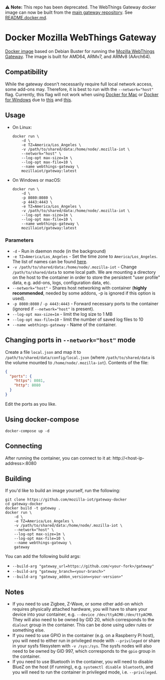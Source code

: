 ⚠️ **Note:** This repo has been deprecated. The WebThings Gateway docker image can now be built from the [main gateway repository](https://github.com/WebThingsIO/gateway). See [README.docker.md](https://github.com/WebThingsIO/gateway/blob/master/README.docker.md).

# Docker Mozilla WebThings Gateway

[Docker image](https://github.com/mozilla-iot/gateway-docker) based on Debian
Buster for running the
[Mozilla WebThings Gateway](https://github.com/mozilla-iot/gateway). The image
is built for AMD64, ARMv7, and ARMv8 (AArch64).

## Compatibility

While the gateway doesn't necessarily require full local network access, some
add-ons may. Therefore, it is best to run with the `--network="host"` flag.
Currently, this flag will not work when using
[Docker for Mac](https://docs.docker.com/docker-for-mac/) or
[Docker for Windows](https://docs.docker.com/docker-for-windows/) due to
[this](https://github.com/docker/for-mac/issues/68) and
[this](https://github.com/docker/for-win/issues/543).

## Usage

* On Linux:

    ```shell
    docker run \
        -d \
        -e TZ=America/Los_Angeles \
        -v /path/to/shared/data:/home/node/.mozilla-iot \
        --network="host" \
        --log-opt max-size=1m \
        --log-opt max-file=10 \
        --name webthings-gateway \
        mozillaiot/gateway:latest
    ```

* On Windows or macOS:

    ```shell
    docker run \
        -d \
        -p 8080:8080 \
        -p 4443:4443 \
        -e TZ=America/Los_Angeles \
        -v /path/to/shared/data:/home/node/.mozilla-iot \
        --log-opt max-size=1m \
        --log-opt max-file=10 \
        --name webthings-gateway \
        mozillaiot/gateway:latest
    ```

### Parameters

* `-d` - Run in daemon mode (in the background)
* `-e TZ=America/Los_Angeles` - Set the time zone to `America/Los_Angeles`. The
  list of names can be found
  [here](https://en.wikipedia.org/wiki/List_of_tz_database_time_zones#List).
* `-v /path/to/shared/data:/home/node/.mozilla-iot` - Change
  `/path/to/shared/data` to some local path. We are mounting a directory on the
  host to the container in order to store the persistent "user profile" data,
  e.g. add-ons, logs, configuration data, etc.
* `--network="host"` - Shares host networking with container (**highly
  recommended**, needed by some addons, -p is ignored if this option is used).
* `-p 8080:8080` / `-p 4443:4443` - Forward necessary ports to the container
  (ignored if `--network="host"` is present).
* `--log-opt max-size=1m` - limit the log size to 1 MB
* `--log-opt max-file=10` - limit the number of saved log files to 10
* `--name webthings-gateway` - Name of the container.

## Changing ports in `--network="host"` mode

Create a file `local.json` and map it to
`/path/to/shared/data/config/local.json` (where `/path/to/shared/data` is the
volume mounted to `/home/node/.mozilla-iot`). Contents of the file:

```json
{
  "ports": {
    "https": 8081,
    "http": 8080
  }
}
```

Edit the ports as you like.

## Using docker-compose

```
docker-compose up -d
```

## Connecting

After running the container, you can connect to it at:
http://&lt;host-ip-address&gt;:8080

## Building

If you'd like to build an image yourself, run the following:

```shell
git clone https://github.com/mozilla-iot/gateway-docker
cd gateway-docker
docker build -t gateway .
docker run \
    -d \
    -e TZ=America/Los_Angeles \
    -v /path/to/shared/data:/home/node/.mozilla-iot \
    --network="host" \
    --log-opt max-size=1m \
    --log-opt max-file=10 \
    --name webthings-gateway \
    gateway
```

You can add the following build args:
* `--build-arg "gateway_url=https://github.com/<your-fork>/gateway"`
* `--build-arg "gateway_branch=<your-branch>"`
* `--build-arg "gateway_addon_version=<your-version>"`

## Notes

* If you need to use Zigbee, Z-Wave, or some other add-on which requires
  physically attached hardware, you will have to share your device into your
  container, e.g. `--device /dev/ttyACM0:/dev/ttyACM0`. They will also need to
  be owned by GID 20, which corresponds to the `dialout` group in the
  container. This can be done using udev rules or something else.
* If you need to use GPIO in the container (e.g. on a Raspberry Pi host), you
  will need to either run in privileged mode with `--privileged` or share in
  your sysfs filesystem with `-v /sys:/sys`. The sysfs nodes will also need to
  be owned by GID 997, which corresponds to the `gpio` group in the container.
* If you need to use Bluetooth in the container, you will need to disable BlueZ
  on the host (if running), e.g. `systemctl disable bluetooth`, and you will
  need to run the container in privileged mode, i.e. `--privileged`.
